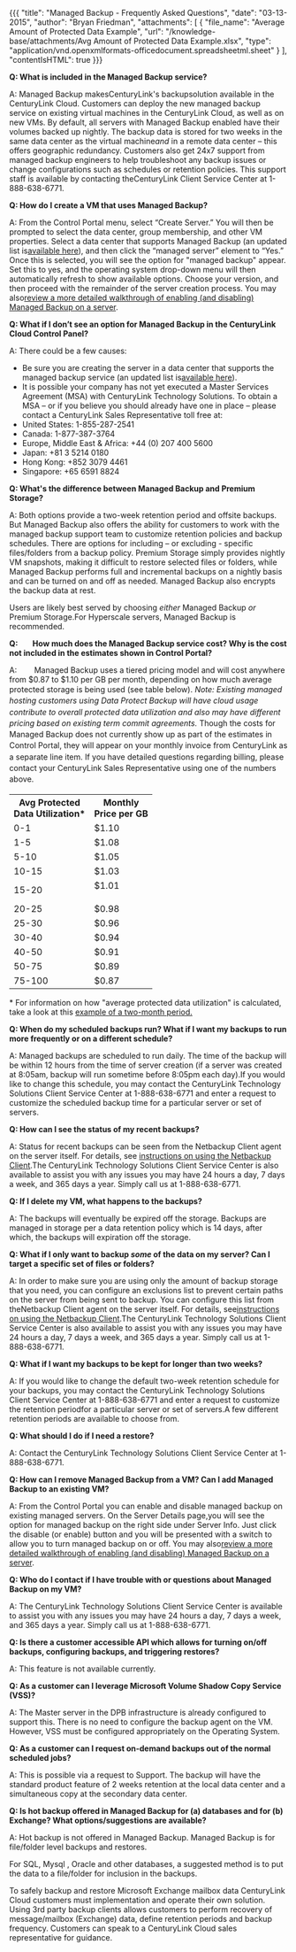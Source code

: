 {{{
  "title": "Managed Backup - Frequently Asked Questions",
  "date": "03-13-2015",
  "author": "Bryan Friedman",
  "attachments": [
    {
      "file_name": "Average Amount of Protected Data Example",
      "url": "/knowledge-base/attachments/Avg Amount of Protected Data Example.xlsx",
      "type": "application/vnd.openxmlformats-officedocument.spreadsheetml.sheet"
    }
  ],
  "contentIsHTML": true
}}}

<p><strong>Q: What is included in the Managed Backup service?</strong></p>
<p>A: Managed Backup makesCenturyLink's backupsolution available in the CenturyLink Cloud. Customers can deploy the new managed backup service on existing virtual machines in the CenturyLink Cloud, as well as on new VMs. By default, all servers with Managed Backup enabled have their volumes backed up nightly. The backup data is stored for two weeks in the same data center as the virtual machine<em>and</em> in a remote data center – this offers geographic redundancy. Customers also get 24x7 support from managed backup engineers to help troubleshoot any backup issues or change configurations such as schedules or retention policies. This support staff is available by contacting theCenturyLink Client Service Center at 1-888-638-6771.</p>

<p><strong>Q: How do I create a VM that uses Managed Backup?</strong></p>
<p>A: From the Control Portal menu, select “Create Server.” You will then be prompted to select the data center, group membership, and other VM properties. Select a data center that supports Managed Backup (an updated list is<a href="http://www.centurylinkcloud.com/managed-services">available here</a>), and then click the “managed server” element to “Yes.” Once this is selected, you will see the option for "managed backup" appear. Set this to yes, and the operating system drop-down menu will then automatically refresh to show available options. Choose your version, and then proceed with the remainder of the server creation process. You may also<a href="/knowledge-base/managed-services/enabling-and-disabling-managed-backup">review a more detailed walkthrough of enabling (and disabling) Managed Backup on a server</a>.</p>

<p><strong>Q: What if I don’t see an option for Managed Backup in the CenturyLink Cloud Control Panel?</strong></p>
<p>A: There could be a few causes:</p>
<ul>
    <li>Be sure you are creating the server in a data center that supports the managed backup service (an updated list is<a href="http://www.centurylinkcloud.com/managed-services">available here</a>).</li>
    <li>It is possible your company has not yet executed a Master Services Agreement (MSA) with CenturyLink Technology Solutions. To obtain a MSA – or if you believe you should already have one in place – please contact a CenturyLink Sales Representative toll free at:</li>
    <li>United States: 1-855-287-2541</li>
    <li>Canada: 1-877-387-3764</li>
    <li>Europe, Middle East &amp; Africa: +44 (0) 207 400 5600</li>
    <li>Japan: +81 3 5214 0180</li>
    <li>Hong Kong: +852 3079 4461</li>
    <li>Singapore: +65 6591 8824</li>
</ul>

<p><strong>Q: What's the difference between Managed Backup and Premium Storage?</strong></p>
<p>A: Both options provide a two-week retention period and offsite backups. But Managed Backup also offers the ability for customers to work with the managed backup support team to customize retention policies and backup schedules. There are options for including – or excluding - specific files/folders from a backup policy. Premium Storage simply provides nightly VM snapshots, making it difficult to restore selected files or folders, while Managed Backup performs full and incremental backups on a nightly basis and can be turned on and off as needed. Managed Backup also encrypts the backup data at rest.</p>
<p>Users are likely best served by choosing <em>either</em> Managed Backup <em>or</em> Premium Storage.For Hyperscale servers, Managed Backup is recommended.</p>

<p><strong><strong>Q:&nbsp;&nbsp;&nbsp;&nbsp;&nbsp;&nbsp;&nbsp; How much does the Managed Backup service cost? Why is the cost not included in the estimates shown in Control Portal?</strong></strong></p>
<p>A: &nbsp; &nbsp; &nbsp; &nbsp;Managed Backup uses a tiered pricing model and will cost anywhere from $0.87 to $1.10 per GB per month,&nbsp;depending on how much average protected storage is being used (see table below). <em style="font-size: 1em; line-height: 1.45em;">Note:&nbsp;</em><span style="font-size: 1em; line-height: 1.45em;"><em>Existing managed hosting customers using Data Protect Backup will have cloud usage contribute to overall protected data utilization and also may have different pricing based on existing term commit agreements.&nbsp;</em></span><span style="font-size: 1em; line-height: 1.45em;">Though the costs for Managed Backup does not currently show up as part of the estimates in Control Portal, they will appear on your monthly invoice from CenturyLink as a separate line item. If you have detailed questions regarding billing, please contact your&nbsp;CenturyLink Sales Representative using one of the numbers above.</span></p>
<table>
<tbody>
<tr>
<th>
Avg Protected<br />Data Utilization*
</th>
<th>
Monthly<br />Price per GB
</th>
</tr>
<tr>
<td>0-1</td>
<td>$1.10</td>
</tr>
<tr>
<td>1-5</td>
<td>$1.08</td>
</tr>
<tr>
<td>5-10</td>
<td>$1.05</td>
</tr>
<tr>
<td>10-15</td>
<td>$1.03</td>
</tr>
<tr>
<td>15-20</td>
<td>$1.01</p>
</td>
</tr>
<tr>
<td>20-25</td>
<td>$0.98</td>
</tr>
<tr>
<td>25-30</td>
<td>$0.96</td>
</tr>
<tr>
<td>30-40</td>
<td>$0.94</td>
</tr>
<tr>
<td>40-50</td>
<td>$0.91</td>
</tr>
<tr>
<td>50-75</td>
<td>$0.89</td>
</tr>
<tr>
<td>75-100</td>
<td>$0.87</td>
</tr>
</tbody>
</table>
<p>* For information on how "average protected data utilization" is calculated, take a look at this <a href="/knowledge-base/attachments/Avg Amount of Protected Data Example.xlsx">example of a two-month period.</a></p>

<p><strong>Q: When do my scheduled backups run? What if I want my backups to run more frequently or on a different schedule?</strong></p>
<p>A: Managed backups are scheduled to run daily. The time of the backup will be within 12 hours from the time of server creation (if a server was created at 8:05am, backup will run sometime before 8:05pm each day).If you would like to change this schedule, you may contact the CenturyLink Technology Solutions Client Service Center at 1-888-638-6771 and enter a request to customize the scheduled backup time for a particular server or set of servers.</p>

<p><strong>Q: How can I see the status of my recent backups?</strong></p>
<p>A: Status for recent backups can be seen from the Netbackup Client agent on the server itself. For details, see <a href="/knowledge-base/managed-services/using-managed-backup-client">instructions on using the Netbackup Client</a>.The CenturyLink Technology Solutions Client Service Center is also available to assist you with any issues you may have 24 hours a day, 7 days a week, and 365 days a year. Simply call us at 1-888-638-6771.</p>

<p><strong>Q:   If I delete my VM, what happens to the backups?</strong></p>
<p>A: The backups will eventually be expired off the storage. Backups are managed in storage per a data retention policy which is 14 days, after which, the backups will expiration off the storage.</p>

<p><strong>Q: What if I only want to backup <em>some</em> of the data on my server? Can I target a specific set of files or folders?</strong></p>
<p>A:  In order to make sure you are using only the amount of backup storage that you need, you can configure an exclusions list to prevent certain paths on the server from being sent to backup. You can configure this list from theNetbackup Client agent on the server itself. For details, see<a href="/knowledge-base/managed-services/using-managed-backup-client">instructions on using the Netbackup Client</a>.<strong></strong>The CenturyLink Technology Solutions Client Service Center is also available to assist you with any issues you may have 24 hours a day, 7 days a week, and 365 days a year. Simply call us at 1-888-638-6771.</p>

<p><strong>Q: What if I want my backups to be kept for longer than two weeks?</strong></p>
<p>A:  If you would like to change the default two-week retention schedule for your backups, you may contact the CenturyLink Technology Solutions Client Service Center at 1-888-638-6771 and enter a request to customize the retention periodfor a particular server or set of servers.A few different retention periods are available to choose from.</p>

<p><strong>Q: What should I do if I need a restore?</strong></p>
<p>A: Contact the CenturyLink Technology Solutions Client Service Center at 1-888-638-6771.</p>

<p><strong>Q: How can I remove Managed Backup from a VM? Can I add Managed Backup to an existing VM?</strong></p>
<p>A: <em></em>From the Control Portal you can enable and disable managed backup on existing managed servers. On the Server Details page,you will see the option for managed backup on the right side under Server Info. Just click the disable (or enable) button and you will be presented with a switch to allow you to turn managed backup on or off. You may also<a href="/knowledge-base/managed-services/enabling-and-disabling-managed-backup">review a more detailed walkthrough of enabling (and disabling) Managed Backup on a server</a>.</p>

<p><strong>Q: Who do I contact if I have trouble with or questions about Managed Backup on my VM?</strong></p>
<p>A: The CenturyLink Technology Solutions Client Service Center is available to assist you with any issues you may have 24 hours a day, 7 days a week, and 365 days a year. Simply call us at 1-888-638-6771.</p>

<p><strong>Q: Is there a customer accessible API which allows for turning on/off backups, configuring backups, and triggering restores?</strong></p>
<p>A: This feature is not available currently.</p>

<p><strong>Q: As a customer can I leverage Microsoft Volume Shadow Copy Service (VSS)?</strong></p>
<p>A: The Master server in the DPB infrastructure is already configured to support this. There is no need to configure the backup agent on the VM. However, VSS must be configured appropriately on the Operating System.</p>

<p><strong>Q: As a customer can I request on-demand backups out of the normal scheduled jobs?</strong></p>
<p>A: This is possible via a request to Support.  The backup will have the standard product feature of 2 weeks retention at the local data center and a simultaneous copy at the secondary data center.</p>

<p><strong>Q: Is hot backup offered in Managed Backup for (a) databases and for (b) Exchange? What options/suggestions are available?</strong></p>
<p>A: Hot backup is not offered in Managed Backup.  Managed Backup is for file/folder level backups and restores.</p>
For SQL, Mysql , Oracle and other databases, a suggested method is to put the data to a file/folder for inclusion in the backups.<p>
To safely backup and restore Microsoft Exchange mailbox data CenturyLink Cloud customers must implementation and operate their own solution.  Using 3rd party backup clients allows customers to perform recovery of message/mailbox (Exchange) data, define retention periods and backup frequency.  Customers can speak to a CenturyLink Cloud sales representative for guidance.
